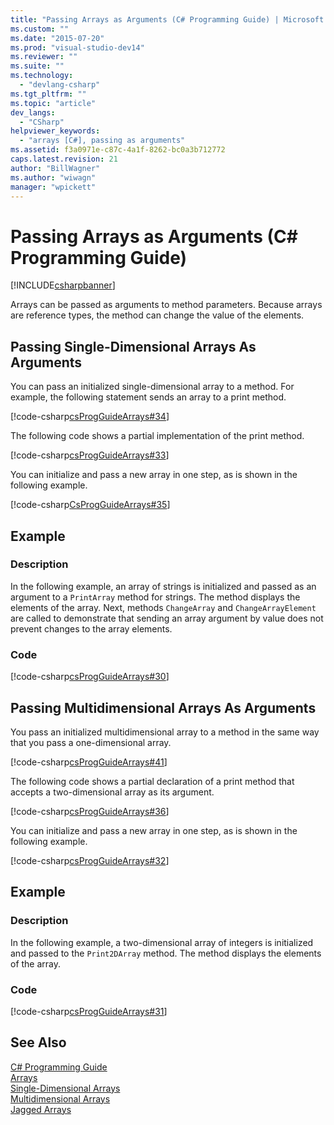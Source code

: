 ```yaml
---
title: "Passing Arrays as Arguments (C# Programming Guide) | Microsoft Docs"
ms.custom: ""
ms.date: "2015-07-20"
ms.prod: "visual-studio-dev14"
ms.reviewer: ""
ms.suite: ""
ms.technology: 
  - "devlang-csharp"
ms.tgt_pltfrm: ""
ms.topic: "article"
dev_langs: 
  - "CSharp"
helpviewer_keywords: 
  - "arrays [C#], passing as arguments"
ms.assetid: f3a0971e-c87c-4a1f-8262-bc0a3b712772
caps.latest.revision: 21
author: "BillWagner"
ms.author: "wiwagn"
manager: "wpickett"
---
```

# Passing Arrays as Arguments (C# Programming Guide)
[!INCLUDE[csharpbanner](../../../includes/csharpbanner.md)]

Arrays can be passed as arguments to method parameters. Because arrays are reference types, the method can change the value of the elements.  
  
## Passing Single-Dimensional Arrays As Arguments  
 You can pass an initialized single-dimensional array to a method. For example, the following statement sends an array to a print method.  
  
 [!code-csharp[csProgGuideArrays#34](../../../snippets/csharp/VS_Snippets_VBCSharp/csProgGuideArrays/CS/Arrays.cs#34)]  
  
 The following code shows a partial implementation of the print method.  
  
 [!code-csharp[csProgGuideArrays#33](../../../snippets/csharp/VS_Snippets_VBCSharp/csProgGuideArrays/CS/Arrays.cs#33)]  
  
 You can initialize and pass a new array in one step, as is shown in the following example.  
  
 [!code-csharp[CsProgGuideArrays#35](../../../snippets/csharp/VS_Snippets_VBCSharp/csProgGuideArrays/CS/Arrays.cs#35)]  
  
## Example  
  
### Description  
 In the following example, an array of strings is initialized and passed as an argument to a `PrintArray` method for strings. The method displays the elements of the array. Next, methods `ChangeArray` and `ChangeArrayElement` are called to demonstrate that sending an array argument by value does not prevent changes to the array elements.  
  
### Code  
 [!code-csharp[csProgGuideArrays#30](../../../snippets/csharp/VS_Snippets_VBCSharp/csProgGuideArrays/CS/Arrays.cs#30)]  
  
## Passing Multidimensional Arrays As Arguments  
 You pass an initialized multidimensional array to a method in the same way that you pass a one-dimensional array.  
  
 [!code-csharp[csProgGuideArrays#41](../../../snippets/csharp/VS_Snippets_VBCSharp/csProgGuideArrays/CS/Arrays.cs#41)]  
  
 The following code shows a partial declaration of a print method that accepts a two-dimensional array as its argument.  
  
 [!code-csharp[csProgGuideArrays#36](../../../snippets/csharp/VS_Snippets_VBCSharp/csProgGuideArrays/CS/Arrays.cs#36)]  
  
 You can initialize and pass a new array in one step, as is shown in the following example.  
  
 [!code-csharp[csProgGuideArrays#32](../../../snippets/csharp/VS_Snippets_VBCSharp/csProgGuideArrays/CS/Arrays.cs#32)]  
  
## Example  
  
### Description  
 In the following example, a two-dimensional array of integers is initialized and passed to the `Print2DArray` method. The method displays the elements of the array.  
  
### Code  
 [!code-csharp[csProgGuideArrays#31](../../../snippets/csharp/VS_Snippets_VBCSharp/csProgGuideArrays/CS/Arrays.cs#31)]  
  
## See Also  
 [C# Programming Guide](../../../csharp/programming-guide/index.md)   
 [Arrays](../../../csharp/programming-guide/arrays/index.md)   
 [Single-Dimensional Arrays](../../../csharp/programming-guide/arrays/single-dimensional-arrays.md)   
 [Multidimensional Arrays](../../../csharp/programming-guide/arrays/multidimensional-arrays.md)   
 [Jagged Arrays](../../../csharp/programming-guide/arrays/jagged-arrays.md)